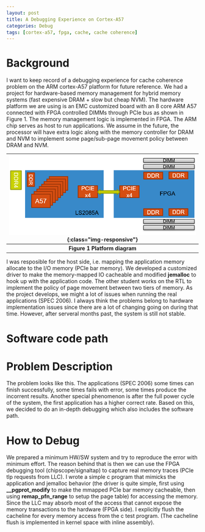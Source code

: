 ```yaml
---
layout: post
title: A Debugging Experience on Cortex-A57
categories: Debug
tags: [cortex-a57, fpga, cache, cache coherence]
---
```


# Background
I want to keep record of a debugging experience for cache coherence problem on the ARM cortex-A57 platform for future reference.  We had a project for hardware-based memory management for hybrid memory systems (fast expensive DRAM + slow but cheap NVM).  The hardware platform we are using is an EMC customized board with an 8 core ARM A57 connected with FPGA controlled DIMMs through PCIe bus as shown in Figure 1.  The memory management logic is implemented in FPGA.  The ARM chip serves as host to run applications.  We assume in the future, the processor will have extra logic along with the memory controller for DRAM and NVM to implement some page/sub-page movement policy between DRAM and NVM.

|![Platform diagram](/post_imgs/emc-board-block-diagram.png){:class="img-responsive"}|
|:--:|
| **Figure 1 Platform diagram** |

I was resposible for the host side, i.e. mapping the application memory allocate to the I/O memory (PCIe bar memory).  We developed a customized driver to make the memory-mapped IO cacheable and modified **jemalloc** to hook up with the application code.  The other student works on the RTL to implement the policy of page movement between two tiers of memory.  As the project develops, we might a lot of issues when running the real applications (SPEC 2006).  I always think the problems belong to hardware implementation issues since there are a lot of changing going on during that time.  However, after serveral months past, the system is still not stable.  

# Software code path


# Problem Description
The problem looks like this.  The applications (SPEC 2006) some times can finish successfully, some times fails with error, some times produce the incorrent results.  Another special phenomenon is after the full power cycle of the system, the first application has a higher correct rate.  Based on this, we decided to do an in-depth debugging which also includes the software path.

# How to Debug
We prepared a minimum HW/SW system and try to reproduce the error with minimum effort.  The reason behind that is then we can use the FPGA debugging tool (chipscope/signaltap) to capture real memory traces (PCIe tlp requests from LLC).  I wrote a simple c program that mimicks the application and jemalloc behavior (the driver is quite simple, first using **__pgprot_modify** to make the mmapped PCIe bar memory cacheable, then using **remap_pfn_range** to setup the page table) for accessing the memory.  Since the LLC may absorb most of the access that cannot expose the memory transactions to the hardware (FPGA side).  I explicitly flush the cacheline for every memory access from the c test program. (The cacheline flush is implemented in kernel space with inline assembly).
